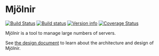 # Mjölnir

[![Build Status](https://travis-ci.org/ChrisMacNaughton/Mjolnir.svg?branch=master)](https://travis-ci.org/ChrisMacNaughton/Mjolnir)
[![Build status](https://ci.appveyor.com/api/projects/status/5wcdaupe9dva9tcf?svg=true)](https://ci.appveyor.com/project/ChrisMacNaughton/mjolnir)
[![Version info](https://img.shields.io/crates/v/mjolnir.svg)](https://crates.io/crates/mjolnir)
[![Coverage Status](https://coveralls.io/repos/github/ChrisMacNaughton/Mjolnir/badge.svg?branch=master)](https://coveralls.io/github/ChrisMacNaughton/Mjolnir?branch=master)

Mjölnir is a tool to manage large numbers of servers.

See [the design document](https://github.com/ChrisMacNaughton/Mjolnir/blob/master/DESIGN.md) to learn about the architecture and design of Mjölnir.
